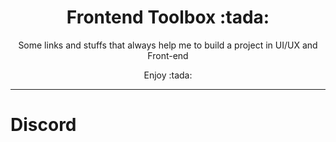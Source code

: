 <h1 align="center">Frontend Toolbox :tada:  </h1>
<p align="center">Some links and stuffs that always help me to build a project in UI/UX and Front-end</p>
<p align="center">Enjoy :tada:</p>
<hr/>

<h1>Discord  </h1>
